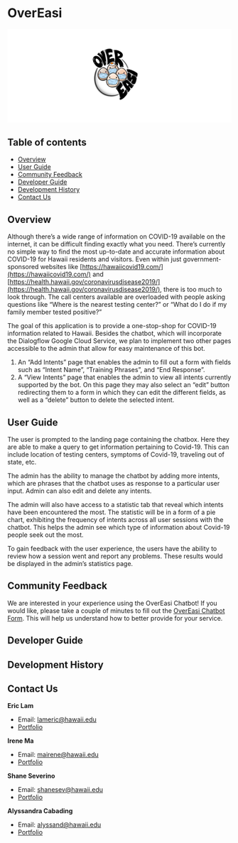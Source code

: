 # OverEasi
![](doc/banner.png)

## Table of contents

* [Overview](#overview)
* [User Guide](#user-guide)
* [Community Feedback](#community-feedback)
* [Developer Guide](#developer-guide)
* [Development History](#development-history)
* [Contact Us](#contact-us)

## Overview
Although there’s a wide range of information on COVID-19 available on the internet, it can be difficult finding exactly what you need. There’s currently no simple way to find the most up-to-date and accurate information about COVID-19 for Hawaii residents and visitors. Even within just government-sponsored websites like [https://hawaiicovid19.com/](https://hawaiicovid19.com/) and [https://health.hawaii.gov/coronavirusdisease2019/](https://health.hawaii.gov/coronavirusdisease2019/), there is too much to look through. The call centers available are overloaded with people asking questions like “Where is the nearest testing center?” or “What do I do if my family member tested positive?”

The goal of this application is to provide a one-stop-shop for COVID-19 information related to Hawaii. Besides the chatbot, which will incorporate the Dialogflow Google Cloud Service, we plan to implement two other pages accessible to the admin that allow for easy maintenance of this bot.

1. An “Add Intents” page that enables the admin to fill out a form with fields such as “Intent Name”, “Training Phrases”, and “End Response”.
2. A “View Intents” page that enables the admin to view all intents currently supported by the bot. On this page they may also select an “edit” button redirecting them to a form in which they can edit the different fields, as well as a “delete” button to delete the selected intent.

## User Guide

The user is prompted to the landing page containing the chatbox. Here they are able to make a query to get information pertaining to Covid-19. This can include location of testing centers, symptoms of Covid-19, traveling out of state, etc.

The admin has the ability to manage the chatbot by adding more intents, which are phrases that the chatbot uses as response to a particular user input. Admin can also edit and delete any intents.

The admin will also have access to a statistic tab that reveal which intents have been encountered the most. The statistic will be in a form of a pie chart, exhibiting the frequency of intents across all user sessions with the chatbot. This helps the admin see which type of information about Covid-19 people seek out the most.

To gain feedback with the user experience, the users have the ability to review how a session went and report any problems. These results would be displayed in the admin’s statistics page.


## Community Feedback
We are interested in your experience using the OverEasi Chatbot! If you would like, please take a couple of minutes to fill out the [OverEasi Chatbot Form](https://docs.google.com/forms/d/e/1FAIpQLSfKiap-pzjMusGuSkQ-0-TxT3dWRsufpFz8Dt9r2gEDj4eLyA/viewform?usp=sf_link). This will help us understand how to better provide for your service.

## Developer Guide
## Development History

## Contact Us
**Eric Lam**
* Email: lameric@hawaii.edu
* [Portfolio](https://airyclam.github.io/)

**Irene Ma**
* Email: mairene@hawaii.edu
* [Portfolio](https://irene-ma.github.io/)

**Shane Severino**
* Email: shanesev@hawaii.edu
* [Portfolio](https://shane-sev.github.io/)

**Alyssandra Cabading**
* Email: alyssand@hawaii.edu
* [Portfolio](https://alyssandra-cabading.github.io/)

